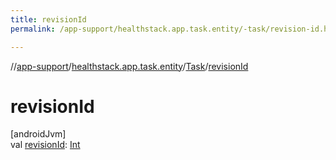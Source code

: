 ```yaml
---
title: revisionId
permalink: /app-support/healthstack.app.task.entity/-task/revision-id.html

---
```

//[app-support](/app-support.html)/[healthstack.app.task.entity](../index.html)/[Task](index.html)/[revisionId](revision-id.html)



# revisionId



[androidJvm]\
val [revisionId](revision-id.html): [Int](https://kotlinlang.org/api/latest/jvm/stdlib/kotlin/-int/index.html)




